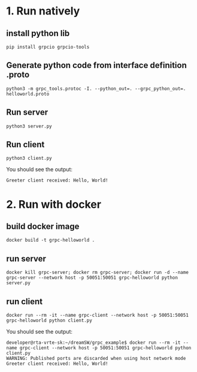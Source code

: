 # 1. Run natively

## install python lib 
```
pip install grpcio grpcio-tools
```

## Generate python code from interface definition .proto 
```
python3 -m grpc_tools.protoc -I. --python_out=. --grpc_python_out=. helloworld.proto
```

## Run server 
```
python3 server.py
```

## Run client 
```
python3 client.py
```

You should see the output:  
```
Greeter client received: Hello, World! 
```

# 2. Run with docker

## build docker image
```
docker build -t grpc-helloworld .
```

## run server
```
docker kill grpc-server; docker rm grpc-server; docker run -d --name grpc-server --network host -p 50051:50051 grpc-helloworld python server.py
```

## run client
```
docker run --rm -it --name grpc-client --network host -p 50051:50051 grpc-helloworld python client.py
```

You should see the output:  
```
developer@rta-vrte-sk:~/dreamSW/grpc_example$ docker run --rm -it --name grpc-client --network host -p 50051:50051 grpc-helloworld python client.py
WARNING: Published ports are discarded when using host network mode
Greeter client received: Hello, World!
```

